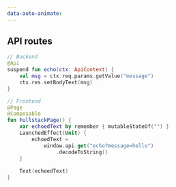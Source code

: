 ```yaml
---
data-auto-animate:
---
```


## API routes

```kotlin [api-backend]
// Backend
@Api
suspend fun echo(ctx: ApiContext) {
    val msg = ctx.req.params.getValue("message")
    ctx.res.setBodyText(msg)
}
```

```kotlin 8 [api-frontend]
// Frontend
@Page
@Composable
fun FullstackPage() {
    var echoedText by remember { mutableStateOf("") }
    LaunchedEffect(Unit) {
        echoedText =
            window.api.get("echo?message=hello")
                .decodeToString()
    }
    
    Text(echoedText)
}
```
